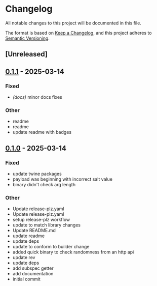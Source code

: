 # Changelog

All notable changes to this project will be documented in this file.

The format is based on [Keep a Changelog](https://keepachangelog.com/en/1.0.0/),
and this project adheres to [Semantic Versioning](https://semver.org/spec/v2.0.0.html).

## [Unreleased]

## [0.1.1](https://github.com/twine-protocol/twine_spec_rng/compare/v0.1.0...v0.1.1) - 2025-03-14

### Fixed

- *(docs)* minor docs fixes

### Other

- readme
- readme
- update readme with badges

## [0.1.0](https://github.com/twine-protocol/twine_spec_rng/releases/tag/v0.1.0) - 2025-03-14

### Fixed

- update twine packages
- payload was beginning with incorrect salt value
- binary didn't check arg length

### Other

- Update release-plz.yaml
- Update release-plz.yaml
- setup release-plz workflow
- update to match library changes
- Update README.md
- update readme
- update deps
- update to conform to builder change
- added quick binary to check randomness from an http api
- update rev
- update deps
- add subspec getter
- add documentation
- initial commit
